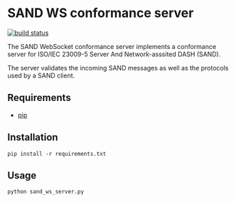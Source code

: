 # SAND WS conformance server

[![build status](https://gitlab.com/MPEG_SAND/sand-ws-conformance-server/badges/master/build.svg)](https://gitlab.com/MPEG_SAND/sand-ws-conformance-server/commits/master)

The SAND WebSocket conformance server implements a conformance server for 
ISO/IEC 23009-5 Server And Network-asssited DASH (SAND).

The server validates the incoming SAND messages as well as the protocols used by
a SAND client.

## Requirements

- [pip](https://pip.pypa.io/en/stable/)

## Installation

```
pip install -r requirements.txt
```

## Usage

```
python sand_ws_server.py
```
